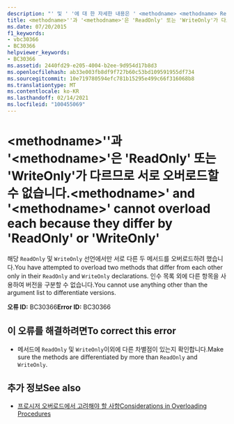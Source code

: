 ```yaml
---
description: "' 및 ' '에 대 한 자세한 내용은 ' <methodname> <methodname> ReadOnly ' 또는 ' WriteOnly '가 서로 다르므로 각를 오버 로드할 수 없습니다."
title: <methodname>''과 '<methodname>'은 'ReadOnly' 또는 'WriteOnly'가 다르므로 서로 오버로드할 수 없습니다.
ms.date: 07/20/2015
f1_keywords:
- vbc30366
- BC30366
helpviewer_keywords:
- BC30366
ms.assetid: 2440fd29-e205-4004-b2ee-9d954d17b8d3
ms.openlocfilehash: ab33e003fb8df9f727b60c53bd109591955df734
ms.sourcegitcommit: 10e719780594efc781b15295e499c66f316068b8
ms.translationtype: MT
ms.contentlocale: ko-KR
ms.lasthandoff: 02/14/2021
ms.locfileid: "100455069"
---
```

# <a name="methodname-and-methodname-cannot-overload-each-because-they-differ-by-readonly-or-writeonly"></a><span data-ttu-id="a6bf7-103">\<methodname>''과 '\<methodname>'은 'ReadOnly' 또는 'WriteOnly'가 다르므로 서로 오버로드할 수 없습니다.</span><span class="sxs-lookup"><span data-stu-id="a6bf7-103">\<methodname>' and '\<methodname>' cannot overload each because they differ by 'ReadOnly' or 'WriteOnly'</span></span>

<span data-ttu-id="a6bf7-104">해당 `ReadOnly` 및 `WriteOnly` 선언에서만 서로 다른 두 메서드를 오버로드하려 했습니다.</span><span class="sxs-lookup"><span data-stu-id="a6bf7-104">You have attempted to overload two methods that differ from each other only in their `ReadOnly` and `WriteOnly` declarations.</span></span> <span data-ttu-id="a6bf7-105">인수 목록 외에 다른 항목을 사용하여 버전을 구분할 수 없습니다.</span><span class="sxs-lookup"><span data-stu-id="a6bf7-105">You cannot use anything other than the argument list to differentiate versions.</span></span>  
  
 <span data-ttu-id="a6bf7-106">**오류 ID:** BC30366</span><span class="sxs-lookup"><span data-stu-id="a6bf7-106">**Error ID:** BC30366</span></span>  
  
## <a name="to-correct-this-error"></a><span data-ttu-id="a6bf7-107">이 오류를 해결하려면</span><span class="sxs-lookup"><span data-stu-id="a6bf7-107">To correct this error</span></span>  
  
- <span data-ttu-id="a6bf7-108">메서드에 `ReadOnly` 및 `WriteOnly`이외에 다른 차별점이 있는지 확인합니다.</span><span class="sxs-lookup"><span data-stu-id="a6bf7-108">Make sure the methods are differentiated by more than `ReadOnly` and `WriteOnly`.</span></span>  
  
## <a name="see-also"></a><span data-ttu-id="a6bf7-109">추가 정보</span><span class="sxs-lookup"><span data-stu-id="a6bf7-109">See also</span></span>

- [<span data-ttu-id="a6bf7-110">프로시저 오버로드에서 고려해야 할 사항</span><span class="sxs-lookup"><span data-stu-id="a6bf7-110">Considerations in Overloading Procedures</span></span>](../programming-guide/language-features/procedures/considerations-in-overloading-procedures.md)
